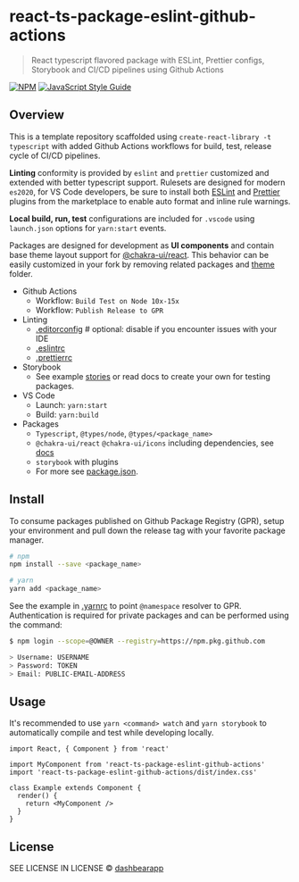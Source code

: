 # react-ts-package-eslint-github-actions

> React typescript flavored package with ESLint, Prettier configs, Storybook and CI/CD pipelines using Github Actions

[![NPM](https://img.shields.io/npm/v/react-ts-package-eslint-github-actions.svg)](https://www.npmjs.com/package/react-ts-package-eslint-github-actions) [![JavaScript Style Guide](https://img.shields.io/badge/code_style-standard-brightgreen.svg)](https://standardjs.com)

## Overview

This is a template repository scaffolded using `create-react-library -t typescript` with added Github Actions workflows for build, test, release cycle of CI/CD pipelines.

**Linting** conformity is provided by `eslint` and `prettier` customized and extended with better typescript support. Rulesets are designed for modern `es2020`, for VS Code developers, be sure to install both [ESLint](https://marketplace.visualstudio.com/items?itemName=dbaeumer.vscode-eslint) and [Prettier](https://marketplace.visualstudio.com/items?itemName=esbenp.prettier-vscode) plugins from the marketplace to enable auto format and inline rule warnings.

**Local build, run, test** configurations are included for `.vscode` using `launch.json` options for `yarn:start` events.

Packages are designed for development as **UI components** and contain base theme layout support for [@chakra-ui/react](). This behavior can be easily customized in your fork by removing related packages and [theme](theme/) folder.

* Github Actions
   * Workflow: `Build Test on Node 10x-15x`
   * Workflow: `Publish Release to GPR`
* Linting
   * [.editorconfig](.editorconfig) # optional: disable if you encounter issues with your IDE
   * [.eslintrc](.eslintrc)
   * [.prettierrc](.prettierrc)
* Storybook
   * See example [stories](storybook/stories) or read docs to create your own for testing packages.
* VS Code
   * Launch: `yarn:start`
   * Build: `yarn:build`
* Packages
   * `Typescript`, `@types/node`, `@types/<package_name>`
   * `@chakra-ui/react` `@chakra-ui/icons` including dependencies, see [docs](https://chakra-ui.com/docs/getting-started)
   * `storybook` with plugins
   * For more see [package.json](package.json).

## Install

To consume packages published on Github Package Registry (GPR), setup your environment and pull down the release tag with your favorite package manager.

```bash
# npm
npm install --save <package_name>

# yarn
yarn add <package_name>
```

See the example in [.yarnrc](.yarnrc) to point `@namespace` resolver to GPR. Authentication is required for private packages and can be performed using the command:

```bash
$ npm login --scope=@OWNER --registry=https://npm.pkg.github.com

> Username: USERNAME
> Password: TOKEN
> Email: PUBLIC-EMAIL-ADDRESS
```

## Usage

It's recommended to use `yarn <command> watch` and `yarn storybook` to automatically compile and test while developing locally.

```tsx
import React, { Component } from 'react'

import MyComponent from 'react-ts-package-eslint-github-actions'
import 'react-ts-package-eslint-github-actions/dist/index.css'

class Example extends Component {
  render() {
    return <MyComponent />
  }
}
```

## License

SEE LICENSE IN LICENSE © [dashbearapp](https://github.com/dashbearapp)

